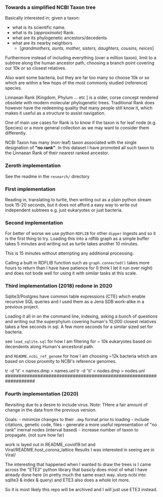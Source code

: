 

### Towards a simplified NCBI Taxon tree
Basically interested in; given a taxon:

 - what is its scientific name.
 - what is its (_approximate_) Rank.
 - what are its phylogenetic ancestors/decedents
 - what are its nearby neighbors
    - [_grandmothers, aunts, mother, sisters, daughters, cousins, neices_]

Furthermore instead of including everything (over a million taxon),
limit to a subtree along the human ancestor path,
choosing a branch point covering our 10k or so closest relatives.

Also want some bacteria, but they are far too many
so choose 10k or so which  are within a few hops of
the most commonly studied (reference) species.


Linnaean Rank [Kingdom, Phylum ... etc ]
is a older, corse concept rendered obsolete
with modern molecular phylogenetic trees.
Traditional Rank does however have the redeeming quality that many people still know it,
which makes it useful as a structure to assist navigation.

One of main use cases for Rank is to know if the taxon
is for leaf node (e.g. Species) or a more general collection
as we may want to consider them differently.

NCBI Taxon has many (non-leaf) taxon associated with
the single designation of __"no rank"__.
In this dataset I have promoted all such taxon to the Linnaean Rank
of their nearest ranked ancestor.

### Zeroth implementation
See the readme in the `research/` directory

### First implementation

Reading in, translating to turtle, then writing out
as a plain python stream took 15-20 seconds,
but it does not afford a easy way to write out independent subtrees
e.g. just  eukaryotes or just bacteria.

### Second implementation

For better of worse we use python `RDFLIB` for other `dipper` ingests and so
it is the first thing to try.
Loading this into a rdflib graph as a simple buffer takes 5 minutes
and writing out as turtle takes another 10 minutes.

This is 15 minutes without attempting any additional processing.

Calling a built in RDFLIB function such as `graph.connected()`
takes more hours to return than I have have patience for
(I think I let it run over night)
and does not bode well for using it with similar tasks at this scale.

### Third implementation (2018) redone in 2020

Sqlite3/Postgres have common table expressions (CTE) which enable recursive SQL queries
and I used them as a Jena SDB work-alike in a previous project.

Loading it all in on the command line, indexing,
asking a bunch of questions and writing out the superphylum
covering human's 10,000 closest relatives takes a few seconds in sql.
A few more seconds for a similar sized set for bacteria.

see `load_sqlite.sql` for how I am filtering for ~ 10k eukaryotes
based on decendents along Human's ancestoral path.

and  `README.ncbi_ref_genome` for how I am choosing ~12k bacteria
which are based on close proxmity to NCBI's reference genomes.

tr -d '\t' < names.dmp  > names.unl
tr -d '\t' < nodes.dmp  > nodes.unl
###################################################################

### Fourth implementation (2020)

Revisiting due to a desire to include virus.
Note: THere a fair amount of change in the data from the previous version.

Goals: 
    - minimize changes to their `.dmp` format prior to loading
    - include citations, genetic code,  files 
    - generate a more useful representation of "no rank" inernal nodes (interval based)
    - increase number of taxon to propagate. (not sure how far)
    

work is layed out in README_covid19.txt and Viral/README.host_corona_lattice
Results I was interested in seeing are in Viral/

The interesting that happened when I wanted to draw the trees is I came across the 
"ETE3" python library that basicly does most of what I have already done here
(in pretty much the same exact way. slurp ncbi into sqlite3 & index & query) 
and ETE3 also does a whole lot more. 


So it is most likely this repo will be archived and I will just use ETE3 instead. 




